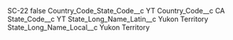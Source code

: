 <?xml version="1.0" encoding="UTF-8"?>
<CustomMetadata xmlns="http://soap.sforce.com/2006/04/metadata" xmlns:xsi="http://www.w3.org/2001/XMLSchema-instance" xmlns:xsd="http://www.w3.org/2001/XMLSchema">
    <label>SC-22</label>
    <protected>false</protected>
    <values>
        <field>Country_Code_State_Code__c</field>
        <value xsi:type="xsd:string">YT</value>
    </values>
    <values>
        <field>Country_Code__c</field>
        <value xsi:type="xsd:string">CA</value>
    </values>
    <values>
        <field>State_Code__c</field>
        <value xsi:type="xsd:string">YT</value>
    </values>
    <values>
        <field>State_Long_Name_Latin__c</field>
        <value xsi:type="xsd:string">Yukon Territory</value>
    </values>
    <values>
        <field>State_Long_Name_Local__c</field>
        <value xsi:type="xsd:string">Yukon Territory</value>
    </values>
</CustomMetadata>
